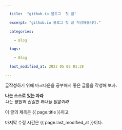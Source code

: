 ```yaml
---

  title:  "github.io 블로그  첫 글"

  excerpt: "github.io 블로그 첫 글 작성해봅니다."

  categories:

    - Blog

  tags:

    - Blog

  last_modified_at: 2022 05 02 01:38

---
```


  글작성하기 위해 마크다운을 공부해서 
  좋은 글들을 작성해 보자.
  
  **나는 스스로 있는 자라**   
  *나는 영원히 신실한 하나님 말씀이라*

  이 글의 제목은 {{ page.title }}이고

  마지막 수정 시간은 {{ page.last_modified_at }}이다.
